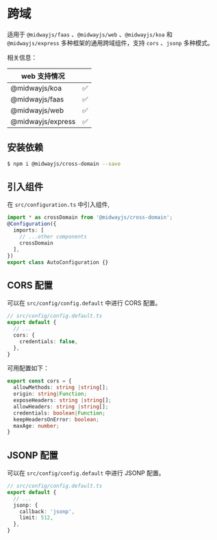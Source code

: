 # 跨域

适用于 `@midwayjs/faas` 、`@midwayjs/web` 、`@midwayjs/koa` 和 `@midwayjs/express` 多种框架的通用跨域组件，支持 `cors` 、`jsonp` 多种模式。

相关信息：

| web 支持情况      |      |
| ----------------- | ---- |
| @midwayjs/koa     | ✅    |
| @midwayjs/faas    | ✅    |
| @midwayjs/web     | ✅    |
| @midwayjs/express | ✅    |



## 安装依赖

```bash
$ npm i @midwayjs/cross-domain --save
```

## 引入组件

在 `src/configuration.ts` 中引入组件,

```typescript
import * as crossDomain from '@midwayjs/cross-domain';
@Configuration({
  imports: [
    // ...other components
    crossDomain
  ],
})
export class AutoConfiguration {}
```


## CORS 配置

可以在 `src/config/config.default` 中进行 CORS 配置。

```typescript
// src/config/config.default.ts
export default {
  // ...
  cors: {
    credentials: false,
  },
}
```

可用配置如下：

```typescript
export const cors = {
  allowMethods: string |string[];
  origin: string|Function;
  exposeHeaders: string |string[];
  allowHeaders: string |string[];
  credentials: boolean|Function;
  keepHeadersOnError: boolean;
  maxAge: number;
}
```


## JSONP 配置

可以在 `src/config/config.default` 中进行 JSONP 配置。

```typescript
// src/config/config.default.ts
export default {
  // ...
  jsonp: {
    callback: 'jsonp',
    limit: 512,
  },
}
```
